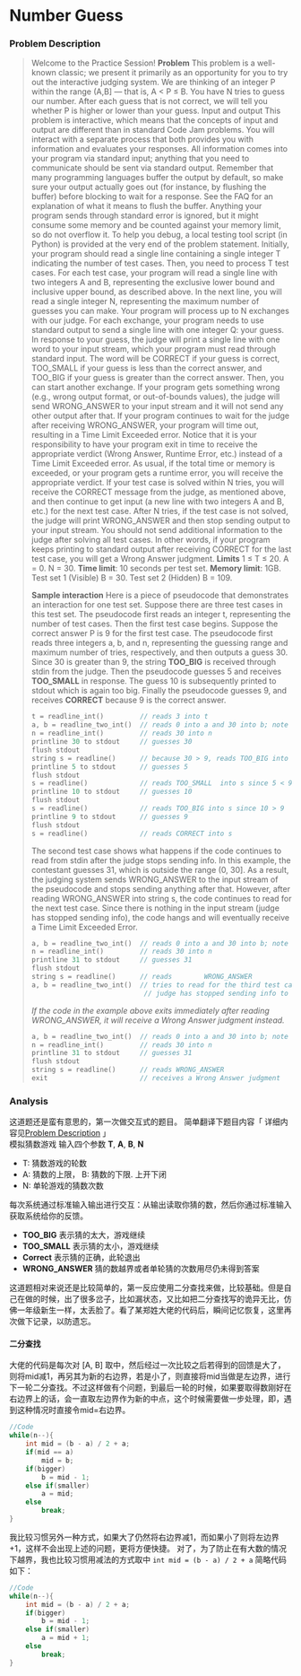 # Number Guess

### Problem Description

> Welcome to the Practice Session!
**Problem**
  This problem is a well-known classic; we present it primarily as an opportunity   for you to try out the interactive judging system.
  We are thinking of an integer P within the range (A,B] —   that is, A < P ≤ B. You have N tries to guess our   number. After each guess that is not correct, we will tell you whether P is   higher or lower than your guess.
Input and output
  This problem is      interactive, which means that the concepts of input and output are different   than in standard Code Jam problems. You will interact with a separate process   that both provides you with information and evaluates your responses.   All information comes into your program via standard input; anything that you   need to communicate should be sent via standard output.   Remember that many programming languages buffer the output by default, so   make sure your output actually goes out (for instance, by flushing the   buffer) before blocking to wait for a response. See the   FAQ   for an explanation of what it means to flush the buffer.   Anything your program sends through standard error is ignored, but it might   consume some memory and be counted against your memory limit, so do not   overflow it. To help you debug, a local testing tool script (in Python) is   provided at the very end of the problem statement.
  Initially, your program should read a single line containing a single integer   T indicating the number of test cases. Then, you need to process   T test cases.
  For each test case, your program will read a single line with two integers   A and B, representing the exclusive lower bound and inclusive   upper bound, as described above. In the next line, you will read a single   integer N, representing the maximum number of guesses you can make.   Your program will process up to N exchanges with our judge.
  For each exchange, your program needs to use standard output to send a single   line with one integer Q: your guess. In response to your guess, the judge   will print a single line with one word to your input stream, which your   program must read through standard input. The word will be   CORRECT if your guess is correct, TOO_SMALL if your   guess is less than the correct answer, and TOO_BIG if your guess   is greater than the correct answer. Then, you can start another exchange.
  If your program gets something wrong (e.g., wrong output format, or   out-of-bounds values), the judge will send WRONG_ANSWER to your input   stream and it will not send any other output after that. If your program   continues to wait for the judge after receiving WRONG_ANSWER,   your program will time out, resulting in a Time Limit Exceeded error. Notice   that it is your responsibility to have your program exit in time to receive   the appropriate verdict (Wrong Answer, Runtime Error, etc.) instead of a Time   Limit Exceeded error. As usual, if the total time or memory is exceeded, or   your program gets a runtime error, you will receive the appropriate verdict.
  If your test case is solved within N tries, you will receive the   CORRECT message from the judge, as mentioned above, and then   continue to get input (a new line with two integers A and B,   etc.) for the next test case. After N tries, if the test case is not   solved, the judge will print WRONG_ANSWER and then stop sending output   to your input stream.
  You should not send additional information to the judge after solving all test   cases. In other words, if your program keeps printing to standard output after   receiving CORRECT for the last test case, you will get a Wrong Answer judgment.
**Limits**
  1 ≤ T ≤ 20.
 A = 0.   N = 30.
 **Time limit**: 10 seconds per test set.
  **Memory limit**: 1GB.
Test set 1 (Visible)
B = 30.
Test set 2 (Hidden)
B = 109.
>
>**Sample interaction**
  Here is a piece of pseudocode that demonstrates an interaction for one test set.   Suppose there are three test cases in this test set. The pseudocode first reads an   integer t, representing the number of test cases. Then the first test case begins.   Suppose the correct answer P is 9 for the first test case. The pseudocode first   reads three integers a, b, and n, representing the guessing range and maximum number of tries, respectively, and then outputs a guess 30. Since 30 is greater   than 9, the string **TOO_BIG** is received through stdin from the judge.   Then the pseudocode guesses 5 and receives **TOO_SMALL** in response.   The guess 10 is subsequently printed to stdout which is again too big. Finally   the pseudocode guesses 9, and receives **CORRECT** because 9 is the   correct answer.
>  ```C++
>  t = readline_int()         // reads 3 into t
>  a, b = readline_two_int()  // reads 0 into a and 30 into b; note that 0 30 is one line
 > n = readline_int()         // reads 30 into n
 > printline 30 to stdout     // guesses 30
 > flush stdout
  >string s = readline()      // because 30 > 9, reads TOO_BIG into s
>  printline 5 to stdout      // guesses 5
 > flush stdout
 > s = readline()             // reads TOO_SMALL  into s since 5 < 9
 > printline 10 to stdout     // guesses 10
  >flush stdout
 > s = readline()             // reads TOO_BIG into s since 10 > 9
 > printline 9 to stdout      // guesses 9
 > flush stdout
 > s = readline()             // reads CORRECT into s
 > ```
 > The second test case shows what happens if the code continues to read from stdin   after the judge stops sending info. In this example, the contestant guesses 31,   which is outside the range (0, 30]. As a result, the judging system sends WRONG_ANSWER   to the input stream of the pseudocode and stops sending anything after that.   However, after reading WRONG_ANSWER into string s, the code continues to read for   the next test case. Since there is nothing in the input stream (judge has stopped   sending info), the code hangs and will eventually receive a Time Limit Exceeded Error.
> ``` c++
> a, b = readline_two_int()  // reads 0 into a and 30 into b; note that 0 30 is one line
> n = readline_int()         // reads 30 into n
> printline 31 to stdout     // guesses 31
> flush stdout
> string s = readline()      // reads        WRONG_ANSWER
> a, b = readline_two_int()  // tries to read for the third test case but hangs since
>                             // judge has stopped sending info to stdin
>  ```
>  *If the code in the example above exits immediately after reading WRONG_ANSWER,   it will receive a Wrong Answer judgment instead.*
> ``` C++
> a, b = readline_two_int()  // reads 0 into a and 30 into b; note that 0 30 is one line
  >n = readline_int()         // reads 30 into n
  >printline 31 to stdout     // guesses 31
  >flush stdout
  >string s = readline()      // reads WRONG_ANSWER
  >exit                       // receives a Wrong Answer judgment    


### Analysis

这道题还是蛮有意思的，第一次做交互式的题目。
简单翻译下题目内容「 详细内容见[Problem Description](#10) 」
</br>
模拟猜数游戏
输入四个参数 **T**, **A**, **B**, **N**
-   T: 猜数游戏的轮数
-   A: 猜数的上限， B: 猜数的下限. 上开下闭
-   N: 单轮游戏的猜数次数

每次系统通过标准输入输出进行交互：从输出读取你猜的数，然后你通过标准输入获取系统给你的反馈。
- **TOO_BIG** 表示猜的太大，游戏继续
- **TOO_SMALL** 表示猜的太小，游戏继续
- **Correct** 表示猜的正确，此轮退出
- **WRONG_ANSWER** 猜的数越界或者单轮猜的次数用尽仍未得到答案

这道题相对来说还是比较简单的，第一反应使用二分查找来做，比较基础。但是自己在做的时候，出了很多岔子，比如漏状态，又比如把二分查找写的诡异无比，仿佛一年级新生一样，太丢脸了。看了某郑姓大佬的代码后，瞬间记忆恢复，这里再次做下记录，以防遗忘。

#### 二分查找
大佬的代码是每次对 [A, B] 取中，然后经过一次比较之后若得到的回馈是大了，则将mid减1，再另其为新的右边界，若是小了，则直接将mid当做是左边界，进行下一轮二分查找。不过这样做有个问题，到最后一轮的时候，如果要取得数刚好在右边界上的话，会一直取左边界作为新的中点，这个时候需要做一步处理，即，遇到这种情况时直接令mid=右边界。
```C++
//Code
while(n--){
    int mid = (b - a) / 2 + a;
    if(mid == a)
        mid = b;
    if(bigger) 
        b = mid - 1;
    else if(smaller) 
        a = mid;
    else 
        break;
}
```


我比较习惯另外一种方式，如果大了仍然将右边界减1，而如果小了则将左边界+1，这样不会出现上述的问题，更将方便快捷。
对了，为了防止在有大数的情况下越界，我也比较习惯用减法的方式取中 `int mid = (b - a) / 2 + a` 简略代码如下：
```C++
//Code
while(n--){
    int mid = (b - a) / 2 + a;
    if(bigger) 
        b = mid - 1;
    else if(smaller) 
        a = mid + 1;
    else 
        break;
}
```

